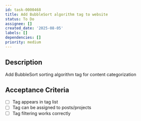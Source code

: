 ```yaml
---
id: task-0000468
title: Add BubbleSort algorithm tag to website
status: To Do
assignee: []
created_date: '2025-08-05'
labels: []
dependencies: []
priority: medium
---
```


## Description

Add BubbleSort sorting algorithm tag for content categorization

## Acceptance Criteria

- [ ] Tag appears in tag list
- [ ] Tag can be assigned to posts/projects
- [ ] Tag filtering works correctly
